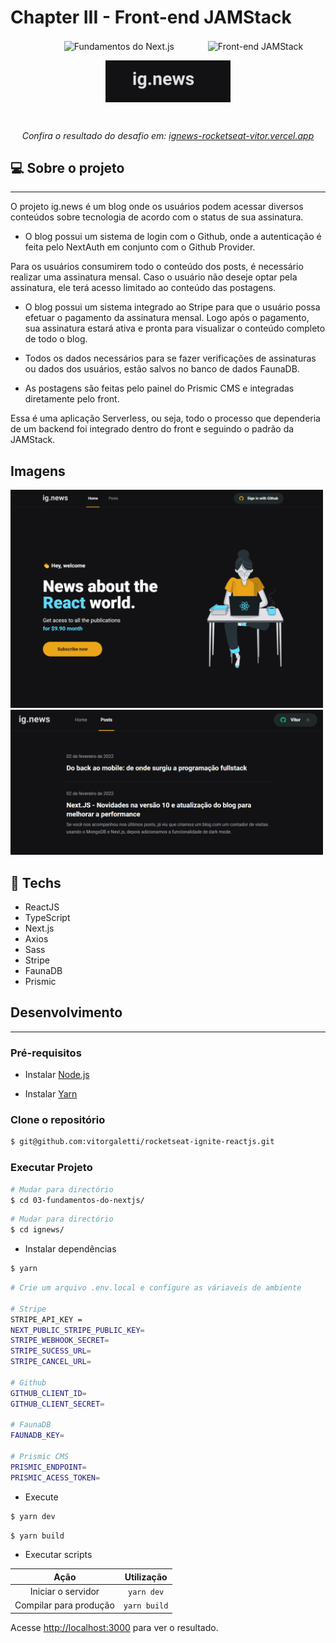 # Chapter III - Front-end JAMStack

<p align="center">
<img alt="Fundamentos do Next.js" src="https://xesque.rocketseat.dev/platform/1616401001053.svg" width="200" hspace="50" align="center"/>
<img alt="Front-end JAMStack" src="https://xesque.rocketseat.dev/platform/1616401907773.svg" align="center" width="200"/>



</p>

<p align="center">
     <img alt="ignews" src="./src/assets/logo.png" width="200" align="center"/>
</p>


<br>

<p align="center"><em>Confira o resultado do desafio em: <a href="https://ignews-rocketseat-vitor.vercel.app/" target="_blank">ignews-rocketseat-vitor.vercel.app</a></em></p>

## :computer: Sobre o projeto

<hr>

O projeto ig.news é um blog onde os usuários podem acessar diversos conteúdos sobre tecnologia de acordo com o status de sua assinatura.

- O blog possui um sistema de login com o Github, onde a autenticação é feita pelo NextAuth em conjunto com o Github Provider.

Para os usuários consumirem todo o conteúdo dos posts, é necessário realizar uma assinatura mensal. Caso o usuário não deseje optar pela assinatura, ele terá acesso limitado ao conteúdo das postagens.

- O blog possui um sistema integrado ao Stripe para que o usuário possa efetuar o pagamento da assinatura mensal. Logo após o pagamento, sua assinatura estará ativa e pronta para visualizar o conteúdo completo de todo o blog.

- Todos os dados necessários para se fazer verificações de assinaturas ou dados dos usuários, estão salvos no banco de dados FaunaDB.

- As postagens são feitas pelo painel do Prismic CMS e integradas diretamente pelo front.

Essa é uma aplicação Serverless, ou seja, todo o processo que dependeria de um backend foi integrado dentro do front e seguindo o padrão da JAMStack.

## Imagens

<div>
   <img src="./src/assets/image-1.png" width="500" />
   <img src="./src/assets/image-2.png" width="500" />
</div>

## :rocket: Techs

<ul>
  <li> ReactJS </li>
  <li> TypeScript </li>
  <li> Next.js </li>
  <li> Axios </li>
  <li> Sass </li>
  <li> Stripe </li>
  <li> FaunaDB </li>
  <li> Prismic </li>
</ul>

## Desenvolvimento

---

### Pré-requisitos

- Instalar [Node.js](https://nodejs.org)

- Instalar [Yarn](https://yarnpkg.com/)

### Clone o repositório

```bash
$ git@github.com:vitorgaletti/rocketseat-ignite-reactjs.git
```

### Executar Projeto

```bash
# Mudar para directório
$ cd 03-fundamentos-do-nextjs/
```

```bash
# Mudar para directório
$ cd ignews/
```

- Instalar dependências

```bash
$ yarn
```

```bash
# Crie um arquivo .env.local e configure as váriaveis de ambiente

# Stripe
STRIPE_API_KEY =
NEXT_PUBLIC_STRIPE_PUBLIC_KEY=
STRIPE_WEBHOOK_SECRET=
STRIPE_SUCESS_URL=
STRIPE_CANCEL_URL=

# Github
GITHUB_CLIENT_ID=
GITHUB_CLIENT_SECRET=

# FaunaDB
FAUNADB_KEY=

# Prismic CMS
PRISMIC_ENDPOINT=
PRISMIC_ACESS_TOKEN=
```

- Execute

```bash
$ yarn dev
```

```bash
$ yarn build
```

- Executar scripts

|          Ação          |  Utilização  |
| :--------------------: | :----------: |
|   Iniciar o servidor   |  `yarn dev`  |
| Compilar para produção | `yarn build` |

Acesse <http://localhost:3000> para ver o resultado.
